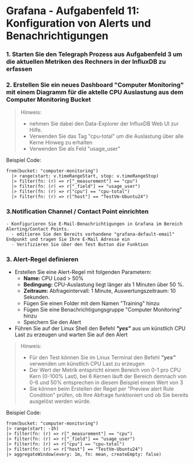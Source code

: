 # Grafana - Aufgabenfeld 11: Konfiguration von Alerts und Benachrichtigungen

### 1. Starten Sie den Telegraph Prozess aus Aufgabenfeld 3 um die aktuellen Metriken des Rechners in der InfluxDB zu erfassen
### 2. Erstellen Sie ein neues Dashboard "Computer Monitoring" mit einem Diagramm für die aktelle CPU Auslastung aus dem Computer Monitoring Bucket

> Hinweis:
>  - nehmen Sie dabei den Data-Explorer der InfluxDB Web UI zur Hilfe.
>  - Verwenden Sie das Tag "cpu-total" um die Auslastung über alle Kerne Hinweg zu erhalten
>  - Verwenden Sie als Feld "usage_user"

Beispiel Code:

```flux
from(bucket: "computer-monitoring")
  |> range(start: v.timeRangeStart, stop: v.timeRangeStop)
  |> filter(fn: (r) => r["_measurement"] == "cpu")
  |> filter(fn: (r) => r["_field"] == "usage_user")
  |> filter(fn: (r) => r["cpu"] == "cpu-total")
  |> filter(fn: (r) => r["host"] == "TestVm-Ubuntu24")
```

### 3.**Notification Channel / Contact Point einrichten**
    - Konfigurieren Sie E-Mail-Benachrichtigungen in Grafana im Bereich Alerting/Contact Points.
      - editieren Sie den Bereits vorhandene "grafana-default-email" Endpunkt und tragen Sie Ihre E-Mail Adresse ein
      - Verifizieren Sie über den Test Button die Funktion

### 3. **Alert-Regel definieren**  
   - Erstellen Sie eine Alert-Regel mit folgenden Parametern:  
     - **Name:** CPU Load > 50%
     - **Bedingung:** CPU-Auslastung liegt länger als 1 Minuten über 50 %.  
     - **Zeitraum:** Abfrageintervall: 1 Minute, Auswertungszeitraum: 10 Sekunden.
     - Fügen Sie einen Folder mit dem Namen "Training" hinzu
     - Fügen Sie eine Benachrichtigungsgruppe "Computer Monitoring" hinzu
     - Speichern Sie den Alert
   - Führen Sie auf der Linux Shell den Befehl ***"yes"*** aus um künstlich CPU Last zu erzeugen und warten Sie auf den Alert

> Hinweis:
>  - Für den Test können Sie im Linux Terminal den Befehl ***"yes"*** verwenden um künstlich CPU Last zu erzeugen
>  - Der Wert der Metrik entspricht einem Bereich von 0-1 pro CPU Kern (0-100% Last), bei 6 Kernen läuft der Bereich demnach von 0-6 und 50% entsprechen in diesem Beispiel einem Wert von 3
>  - Sie können beim Erstellen der Regel per "Preview alert Rule Condition" prüfen, ob Ihre Abfrage funktioniert und ob Sie bereits ausgelöst werden würde.

Beispiel Code:
```flux
from(bucket: "computer-monitoring")
|> range(start: -1h)
|> filter(fn: (r) => r["_measurement"] == "cpu")
|> filter(fn: (r) => r["_field"] == "usage_user")
|> filter(fn: (r) => r["cpu"] == "cpu-total")
|> filter(fn: (r) => r["host"] == "TestVm-Ubuntu24")
|> aggregateWindow(every: 1m, fn: mean, createEmpty: false)
```